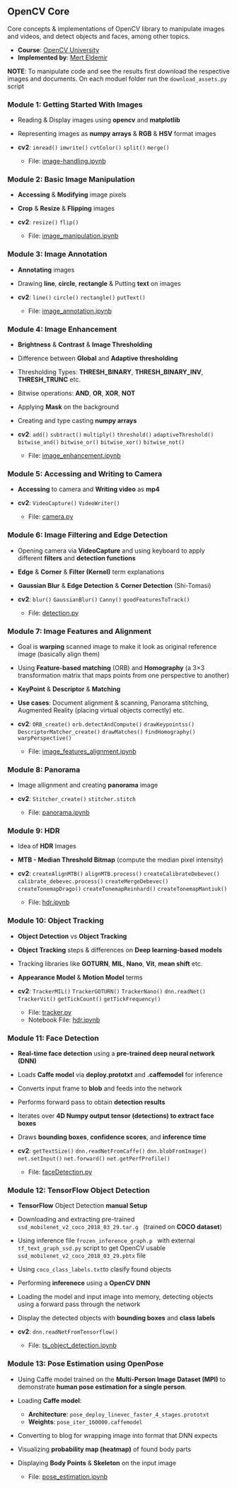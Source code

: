 ## OpenCV Core

Core concepts & implementations of OpenCV library to manipulate images and videos, and detect objects and faces, among other topics.

- **Course**: [OpenCV University](https://opencv.org/university/)
- **Implemented by**: [Mert Eldemir](https://github.com/merteldem1r)

**NOTE**: To manipulate code and see the results first download the respective images and documents. On each moduel folder run the `download_assets.py` script

### Module 1: Getting Started With Images

- Reading & Display images using **opencv** and **matplotlib**
- Representing images as **numpy arrays** & **RGB** & **HSV** format images
- **cv2**: `imread()` `imwrite()` `cvtColor()` `split()` `merge()`

  - File: [image-handling.ipynb](01-Image-Handling/notebooks/image_handling.ipynb)

### Module 2: Basic Image Manipulation

- **Accessing** & **Modifying** image pixels
- **Crop** & **Resize** & **Flipping** images
- **cv2**: `resize()` `flip()`

  - File: [image_manipulation.ipynb](02-Image-Manipulation/notebooks/image_manipulation.ipynb)

### Module 3: Image Annotation

- **Annotating** images
- Drawing **line**, **circle**, **rectangle** & Putting **text** on images
- **cv2**: `line()` `circle()` `rectangle()` `putText()`

  - File: [image_annotation.ipynb](03-Image-Annotation/notebooks/image_annotation.ipynb)

### Module 4: Image Enhancement

- **Brightness** & **Contrast** & **Image Thresholding**
- Difference between **Global** and **Adaptive thresholding**
- Thresholding Types: **THRESH_BINARY**, **THRESH_BINARY_INV**, **THRESH_TRUNC** etc.
- Bitwise operations: **AND**, **OR**, **XOR**, **NOT**
- Applying **Mask** on the background
- Creating and type casting **numpy arrays**
- **cv2**: `add()` `subtract()` `multiply()` `threshold()` `adaptiveThreshold()` `bitwise_and()` `bitwise_or()` `bitwise_xor()` `bitwise_not()`

  - File: [image_enhancement.ipynb](04-Image-Enhancement/notebooks/image_enhancement.ipynb)

### Module 5: Accessing and Writing to Camera

- **Accessing** to camera and **Writing video** as **mp4**
- **cv2**: `VideoCapture()` `VideoWriter()`

  - File: [camera.py](05-Access-Write-Camera/camera.py)

### Module 6: Image Filtering and Edge Detection

- Opening camera via **VideoCapture** and using keyboard to apply different **filters** and **detection functions**
- **Edge** & **Corner** & **Filter (Kernel)** term explanations
- **Gaussian Blur** & **Edge Detection** & **Corner Detection** (Shi-Tomasi)
- **cv2**: `blur()` `GaussianBlur()` `Canny()` `goodFeaturesToTrack()`

  - File: [detection.py](06-Image-Filtering-and-Edge-Detection/detection.py)

### Module 7: Image Features and Alignment

- Goal is **warping** scanned image to make it look as original reference image (basically align them)
- Using **Feature-based matching** (ORB) and **Homography** (a 3×3 transformation matrix that maps points from one perspective to another)
- **KeyPoint** & **Descriptor** & **Matching**
- **Use cases**: Document alignment & scanning, Panorama stitching, Augmented Reality (placing virtual objects correctly) etc.
- **cv2**: `ORB_create()` `orb.detectAndCompute()` `drawKeypointss()` `DescriptorMatcher_create()` `drawMatches()` `findHomography()` `warpPerspective()`

  - File: [image_features_alignment.ipynb](07-Image-Features-and-Alignment/notebooks/image_features_alignment.ipynb)

### Module 8: Panorama

- Image allignment and creating **panorama** image
- **cv2**: `Stitcher_create()` `stitcher.stitch`

  - File: [panorama.ipynb](08-Panorama/notebooks/panorama.ipynb)

### Module 9: HDR

- Idea of **HDR** Images
- **MTB - Median Threshold Bitmap** (compute the median pixel intensity)
- **cv2**: `createAlignMTB()` `alignMTB.process()` `createCalibrateDebevec()` `calibrate_debevec.process()` `createMergeDebevec()` `createTonemapDrago()` `createTonemapReinhard()` `createTonemapMantiuk()`

  - File: [hdr.ipynb](09-HDR/notebooks/hdr.ipynb)

### Module 10: Object Tracking

- **Object Detection** vs **Object Tracking**
- **Object Tracking** steps & differences on **Deep learning-based models**
- Tracking libraries like **GOTURN**, **MIL**, **Nano**, **Vit**, **mean shift** etc.
- **Appearance Model** & **Motion Model** terms
- **cv2**: `TrackerMIL()` `TrackerGOTURN()` `TrackerNano()` `dnn.readNet()` `TrackerVit()` `getTickCount()` `getTickFrequency()`

  - File: [tracker.py](10-Object-Tracking/tracker.py)
  - Notebook File: [hdr.ipynb](10-Object-Tracking/notebooks/object_tracking.ipynb)

### Module 11: Face Detection

- **Real-time face detection** using a **pre-trained deep neural network (DNN)**
- Loads **Caffe model** via **deploy.prototxt** and **.caffemodel** for inference
- Converts input frame to **blob** and feeds into the network
- Performs forward pass to obtain **detection results**
- Iterates over **4D Numpy output tensor (detections) to extract face boxes**
- Draws **bounding boxes**, **confidence scores**, and **inference time**
- **cv2**: `getTextSize()` `dnn.readNetFromCaffe()` `dnn.blobFromImage()` `net.setInput()` `net.forward()` `net.getPerfProfile()`

  - File: [faceDetection.py](11-Face-Detection/faceDetection.py)

### Module 12: TensorFlow Object Detection

- **TensorFlow** Object Detection **manual Setup**
- Downloading and extracting pre-trained `ssd_mobilenet_v2_coco_2018_03_29.tar.g ` (trained on **COCO dataset**)
- Using inference file `frozen_inference_graph.p ` with external `tf_text_graph_ssd.py` script to get OpenCV usable `ssd_mobilenet_v2_coco_2018_03_29.pbtx` file
- Using `coco_class_labels.txt`to clasify found objects
- Performing **inferenece** using a **OpenCV DNN**
- Loading the model and input image into memory, detecting objects using a forward pass through the network
- Display the detected objects with **bounding boxes** and **class labels**
- **cv2**: `dnn.readNetFromTensorflow()`

  - File: [ts_object_detection.ipynb](12-TensorFlow-Object-Detection/notebooks/ts_object_detection.ipynb)

### Module 13: Pose Estimation using OpenPose

- Using Caffe model trained on the **Multi-Person Image Dataset (MPI)** to demonstrate **human pose estimation for a single person**.
- Loading **Caffe model**:
  - **Architecture**: `pose_deploy_linevec_faster_4_stages.prototxt`
  - **Weights**: `pose_iter_160000.caffemodel`
- Converting to blog for wrapping image into format that DNN expects
- Visualizing **probability map (heatmap)** of found body parts
- Displaying **Body Points** & **Skeleton** on the input image

  - File: [pose_estimation.ipynb](13-Pose-Estimation-OpenPose/notebooks/pose_estimation.ipynb)
